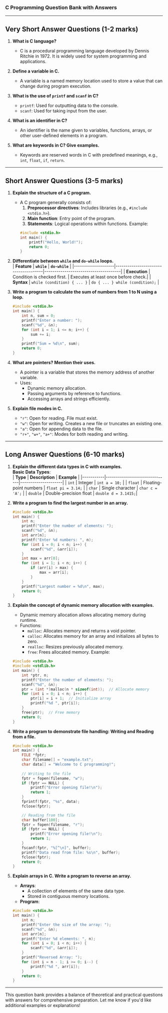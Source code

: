 ### **C Programming Question Bank with Answers**

---

## **Very Short Answer Questions (1-2 marks)**

1. **What is C language?**  
   - C is a procedural programming language developed by Dennis Ritchie in 1972. It is widely used for system programming and applications.

2. **Define a variable in C.**  
   - A variable is a named memory location used to store a value that can change during program execution.

3. **What is the use of `printf` and `scanf` in C?**  
   - `printf`: Used for outputting data to the console.  
   - `scanf`: Used for taking input from the user.

4. **What is an identifier in C?**  
   - An identifier is the name given to variables, functions, arrays, or other user-defined elements in a program.

5. **What are keywords in C? Give examples.**  
   - Keywords are reserved words in C with predefined meanings, e.g., `int`, `float`, `if`, `return`.

---

## **Short Answer Questions (3-5 marks)**

1. **Explain the structure of a C program.**  
   - A C program generally consists of:
     1. **Preprocessor directives**: Includes libraries (e.g., `#include <stdio.h>`).
     2. **Main function**: Entry point of the program.
     3. **Statements**: Logical operations within functions.
     Example:
     ```c
     #include <stdio.h>
     int main() {
         printf("Hello, World!");
         return 0;
     }
     ```

2. **Differentiate between `while` and `do-while` loops.**  
   | **Feature**        | **`while`**                          | **`do-while`**                      |
   |--------------------|--------------------------------------|--------------------------------------|
   | **Execution**      | Condition is checked first.         | Executes at least once before check.|
   | **Syntax**         | `while (condition) { ... }`         | `do { ... } while (condition);`     |

3. **Write a program to calculate the sum of numbers from 1 to N using a loop.**
   ```c
   #include <stdio.h>
   int main() {
       int n, sum = 0;
       printf("Enter a number: ");
       scanf("%d", &n);
       for (int i = 1; i <= n; i++) {
           sum += i;
       }
       printf("Sum = %d\n", sum);
       return 0;
   }
   ```

4. **What are pointers? Mention their uses.**  
   - A pointer is a variable that stores the memory address of another variable.
   - Uses:
     - Dynamic memory allocation.
     - Passing arguments by reference to functions.
     - Accessing arrays and strings efficiently.

5. **Explain file modes in C.**  
   - `"r"`: Open for reading. File must exist.
   - `"w"`: Open for writing. Creates a new file or truncates an existing one.
   - `"a"`: Open for appending data to the file.
   - `"r+"`, `"w+"`, `"a+"`: Modes for both reading and writing.

---

## **Long Answer Questions (6-10 marks)**

1. **Explain the different data types in C with examples.**  
   **Basic Data Types**:  
   | **Type**  | **Description**               | **Example**         |
   |-----------|-------------------------------|---------------------|
   | `int`     | Integer                       | `int a = 10;`       |
   | `float`   | Floating-point numbers        | `float pi = 3.14;`  |
   | `char`    | Single character              | `char c = 'A';`     |
   | `double`  | Double-precision float        | `double d = 3.1415;`|

2. **Write a program to find the largest number in an array.**
   ```c
   #include <stdio.h>
   int main() {
       int n;
       printf("Enter the number of elements: ");
       scanf("%d", &n);
       int arr[n];
       printf("Enter %d numbers: ", n);
       for (int i = 0; i < n; i++) {
           scanf("%d", &arr[i]);
       }
       int max = arr[0];
       for (int i = 1; i < n; i++) {
           if (arr[i] > max) {
               max = arr[i];
           }
       }
       printf("Largest number = %d\n", max);
       return 0;
   }
   ```

3. **Explain the concept of dynamic memory allocation with examples.**  
   - Dynamic memory allocation allows allocating memory during runtime.
   - Functions:
     - `malloc`: Allocates memory and returns a void pointer.
     - `calloc`: Allocates memory for an array and initializes all bytes to zero.
     - `realloc`: Resizes previously allocated memory.
     - `free`: Frees allocated memory.
   Example:
   ```c
   #include <stdio.h>
   #include <stdlib.h>
   int main() {
       int *ptr, n;
       printf("Enter the number of elements: ");
       scanf("%d", &n);
       ptr = (int *)malloc(n * sizeof(int));  // Allocate memory
       for (int i = 0; i < n; i++) {
           ptr[i] = i + 1;  // Initialize array
           printf("%d ", ptr[i]);
       }
       free(ptr);  // Free memory
       return 0;
   }
   ```

4. **Write a program to demonstrate file handling: Writing and Reading from a file.**
   ```c
   #include <stdio.h>
   int main() {
       FILE *fptr;
       char filename[] = "example.txt";
       char data[] = "Welcome to C programming!";
       
       // Writing to the file
       fptr = fopen(filename, "w");
       if (fptr == NULL) {
           printf("Error opening file!\n");
           return 1;
       }
       fprintf(fptr, "%s", data);
       fclose(fptr);

       // Reading from the file
       char buffer[100];
       fptr = fopen(filename, "r");
       if (fptr == NULL) {
           printf("Error opening file!\n");
           return 1;
       }
       fscanf(fptr, "%[^\n]", buffer);
       printf("Data read from file: %s\n", buffer);
       fclose(fptr);
       return 0;
   }
   ```

5. **Explain arrays in C. Write a program to reverse an array.**  
   - **Arrays**:
     - A collection of elements of the same data type.
     - Stored in contiguous memory locations.
   - **Program**:
   ```c
   #include <stdio.h>
   int main() {
       int n;
       printf("Enter the size of the array: ");
       scanf("%d", &n);
       int arr[n];
       printf("Enter %d elements: ", n);
       for (int i = 0; i < n; i++) {
           scanf("%d", &arr[i]);
       }
       printf("Reversed Array: ");
       for (int i = n - 1; i >= 0; i--) {
           printf("%d ", arr[i]);
       }
       return 0;
   }
   ```

---

This question bank provides a balance of theoretical and practical questions with answers for comprehensive preparation. Let me know if you'd like additional examples or explanations!
